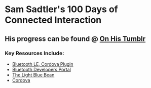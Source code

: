 <h1>Sam Sadtler's 100 Days of Connected Interaction</h1>

<h2>His progress can be found @ <a href="http://samsonthebrave.tumblr.com/">On His Tumblr</a></h2>

<h3>Key Resources Include:</h3>
<ul>
	<li>
		<a href="https://github.com/randdusing/cordova-plugin-bluetoothle"> Bluetooth LE, Cordova Plugin</a>
	</li>
	<li>
		<a href="https://developer.bluetooth.org/gatt">Bluetooth Developers Portal</a>
	</li>
	<li>
		<a href="https://punchthrough.com/bean"> The Light Blue Bean</a>
	</li>
	<li>
		<a href="http://cordova.apache.org/">Cordova</a>
	</li>
</ul>
